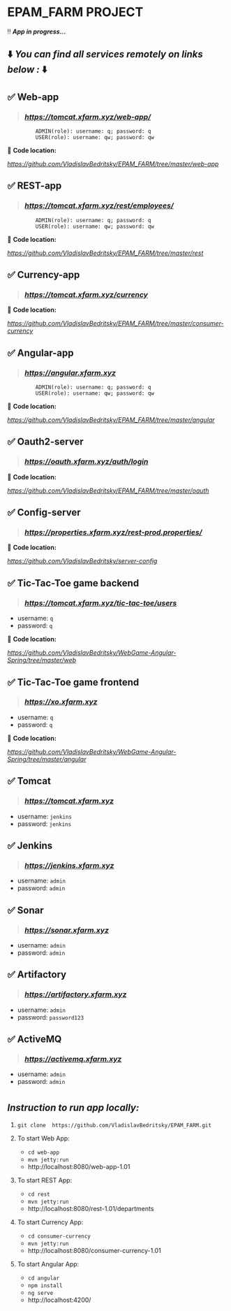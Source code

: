 # EPAM_FARM PROJECT

:bangbang:  _**App in progress...**_


## :arrow_down: _You can find all services remotely on links below :_ :arrow_down:  

##  :white_check_mark: Web-app
 > ### _https://tomcat.xfarm.xyz/web-app/_
             
             ADMIN(role): username: q; password: q
             USER(role): username: qw; password: qw
   
:round_pushpin: **Code location:** 

_https://github.com/VladislavBedritsky/EPAM_FARM/tree/master/web-app_

## :white_check_mark: REST-app
 > ###  _https://tomcat.xfarm.xyz/rest/employees/_
             
             ADMIN(role): username: q; password: q
             USER(role): username: qw; password: qw
   
:round_pushpin: **Code location:** 

_https://github.com/VladislavBedritsky/EPAM_FARM/tree/master/rest_

## :white_check_mark: Currency-app
 >  ### _https://tomcat.xfarm.xyz/currency_
             
:round_pushpin: **Code location:** 

_https://github.com/VladislavBedritsky/EPAM_FARM/tree/master/consumer-currency_

## :white_check_mark: Angular-app
 > ### _https://angular.xfarm.xyz_
             
             ADMIN(role): username: q; password: q
             USER(role): username: qw; password: qw
   
:round_pushpin: **Code location:** 

_https://github.com/VladislavBedritsky/EPAM_FARM/tree/master/angular_

## :white_check_mark: Oauth2-server
 > ### _https://oauth.xfarm.xyz/auth/login_
   
:round_pushpin: **Code location:** 

_https://github.com/VladislavBedritsky/EPAM_FARM/tree/master/oauth_

## :white_check_mark: Config-server
 > ### _https://properties.xfarm.xyz/rest-prod.properties/_
   
:round_pushpin: **Code location:** 
 
 _https://github.com/VladislavBedritsky/server-config_

## :white_check_mark: Tic-Tac-Toe game backend
 > ### _https://tomcat.xfarm.xyz/tic-tac-toe/users_ 
* username: `q`
* password: `q`

:round_pushpin: **Code location:** 
 
 _https://github.com/VladislavBedritsky/WebGame-Angular-Spring/tree/master/web_
 
## :white_check_mark: Tic-Tac-Toe game frontend
 > ### _https://xo.xfarm.xyz_ 
* username: `q`
* password: `q`

:round_pushpin: **Code location:** 

_https://github.com/VladislavBedritsky/WebGame-Angular-Spring/tree/master/angular_
 
## :white_check_mark: Tomcat 
 > ### _https://tomcat.xfarm.xyz_
* username: `jenkins`
* password: `jenkins`

 
## :white_check_mark: Jenkins
 > ### _https://jenkins.xfarm.xyz_
* username: `admin`
* password: `admin`

## :white_check_mark: Sonar
 > ### _https://sonar.xfarm.xyz_
* username: `admin`
* password: `admin`

## :white_check_mark: Artifactory
 >  ### _https://artifactory.xfarm.xyz_
* username: `admin`
* password: `password123`

## :white_check_mark: ActiveMQ
 > ### _https://activemq.xfarm.xyz_
* username: `admin`
* password: `admin`


#
## _Instruction to run app locally:_
   1) `git clone  https://github.com/VladislavBedritsky/EPAM_FARM.git`
   
   2) To start Web App:
      * `cd web-app`
      * `mvn jetty:run`
      * http://localhost:8080/web-app-1.01
   
   3) To start REST App:
      * `cd rest`
      * `mvn jetty:run`
      * http://localhost:8080/rest-1.01/departments   
   
   4) To start Currency App:
      * `cd consumer-currency`
      * `mvn jetty:run`
      * http://localhost:8080/consumer-currency-1.01
   
   5) To start Angular App:
      * `cd angular`
      * `npm install`
      * `ng serve` 
      *  http://localhost:4200/  
 